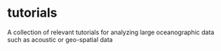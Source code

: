 # tutorials
A collection of relevant tutorials for analyzing large oceanographic data such as acoustic or geo-spatial data
